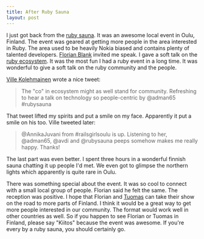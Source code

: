 ```yaml
---
title: After Ruby Sauna
layout: post
---
```


I just got back from the [ruby sauna](http://rubysauna.org). It was an
awesome local event in Oulu, Finland. The event was geared at getting
more people in the area interested in Ruby. The area used to be
heavily Nokia biased and contains plenty of talented developers.
[Florian Blank](http://twitter.com/polarblau) invited me speak.
I gave a soft talk on the [ruby ecosystem](https://speakerdeck.com/ahawkins/ruby-a-wonderfully-diverse-ecosystem).
It was the most fun I had a ruby event in a long time. It was
wonderful to give a soft talk on the ruby community and the people.

[Ville Kolehmainen](http://twitter.com/villek) wrote a nice tweet:

> The "co" in ecosystem might as well stand for community. Refreshing
> to hear a talk on technology so people-centric by @adman65
> #rubysauna

That tweet lifted my spirits and put a smile on my face. Apparently it
put a smile on his too. Ville tweeted later:

> @AnnikaJuvani from #railsgirlsoulu is up. Listening to her,
> @adman65, @avdi and @rubysauna peeps somehow makes me really happy.
> Thanks!

The last part was even better. I spent three hours in a wonderful
finnish sauna chatting it up people I'd met. We even got to glimpse
the northern lights which apparently is quite rare in Oulu.

There was something special about the event. It was so cool to connect
with a small local group of people. Florian said he felt the same. The
reception was positive. I hope that Florian and
[Tuomas](http://twitter.com/tuomasj) can take their show on the road
to more parts of Finland. I think it would be a great way to get more
people interested in our community. The format would work well in
other countries as well. So if you happen to see Florian or Tuomas in
Finland, please say "Kiitos" because the event was awesome. If you're
every by a ruby sauna, you should certainly go.
